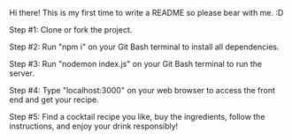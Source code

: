 Hi there! This is my first time to write a README so please bear with me. :D

Step #1:
Clone or fork the project.

Step #2:
Run "npm i" on your Git Bash terminal to install all dependencies.

Step #3:
Run "nodemon index.js" on your Git Bash terminal to run the server.

Step #4:
Type "localhost:3000" on your web browser to access the front end and get your recipe.

Step #5:
Find a cocktail recipe you like, buy the ingredients, follow the instructions, and enjoy your drink responsibly!
